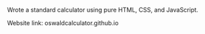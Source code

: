 Wrote a standard calculator using pure HTML, CSS, and JavaScript.

Website link:  oswaldcalculator.github.io
